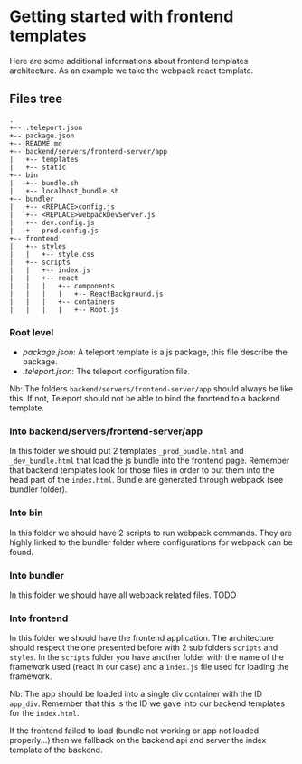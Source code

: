 # Getting started with frontend templates
Here are some additional informations about frontend templates architecture. As an example we take the webpack react template.

## Files tree
```
.
+-- .teleport.json
+-- package.json
+-- README.md
+-- backend/servers/frontend-server/app
|   +-- templates
|   +-- static
+-- bin
|   +-- bundle.sh
|   +-- localhost_bundle.sh
+-- bundler
|   +-- <REPLACE>config.js
|   +-- <REPLACE>webpackDevServer.js
|   +-- dev.config.js
|   +-- prod.config.js
+-- frontend
|   +-- styles
|   |   +-- style.css
|   +-- scripts
|   |   +-- index.js
|   |   +-- react
|   |   |   +-- components
|   |   |   |   +-- ReactBackground.js
|   |   |   +-- containers
|   |   |   |   +-- Root.js
```

### Root level
- *package.json*: A teleport template is a js package, this file describe the package.
- *.teleport.json*: The teleport configuration file.

Nb: The folders `backend/servers/frontend-server/app` should always be like this. If not, Teleport should not be able to bind the frontend to a backend template.

### Into backend/servers/frontend-server/app
In this folder we should put 2 templates `_prod_bundle.html` and `_dev_bundle.html` that load the js bundle into the frontend page. Remember that backend templates look for those files in order to put them into the head part of the `index.html`. Bundle are generated through webpack (see bundler folder).

### Into bin
In this folder we should have 2 scripts to run webpack commands. They are highly linked to the bundler folder where configurations for webpack can be found.

### Into bundler
In this folder we should have all webpack related files.
TODO

### Into frontend
In this folder we should have the frontend application. The architecture should respect the one presented before with 2 sub folders `scripts` and `styles`. In the `scripts` folder you have another folder with the name of the framework used (react in our case) and a `index.js` file used for loading the framework.

Nb: The app should be loaded into a single div container with the ID `app_div`. Remember that this is the ID we gave into our backend templates for the `index.html`.

If the frontend failed to load (bundle not working or app not loaded properly...) then we fallback on the backend api and server the index template of the backend.
